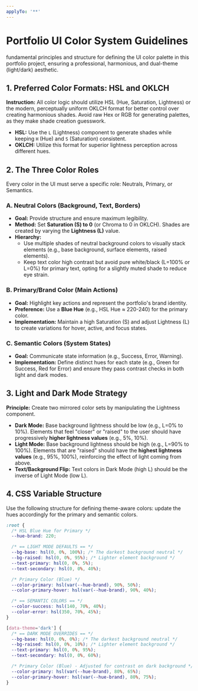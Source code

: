 ```yaml
---
applyTo: '**'
---
```


# Portfolio UI Color System Guidelines

fundamental principles and structure for defining the UI color palette in this portfolio project, ensuring a professional, harmonious, and dual-theme (light/dark) aesthetic.

## 1. Preferred Color Formats: HSL and OKLCH

**Instruction:** All color logic should utilize HSL (Hue, Saturation, Lightness) or the modern, perceptually uniform OKLCH format for better control over creating harmonious shades. Avoid raw Hex or RGB for generating palettes, as they make shade creation guesswork.

- **HSL:** Use the `L` (Lightness) component to generate shades while keeping `H` (Hue) and `S` (Saturation) consistent.
- **OKLCH:** Utilize this format for superior lightness perception across different hues.

## 2. The Three Color Roles

Every color in the UI must serve a specific role: Neutrals, Primary, or Semantics.

### A. Neutral Colors (Background, Text, Borders)

- **Goal:** Provide structure and ensure maximum legibility.
- **Method:** Set **Saturation (S) to 0** (or Chroma to 0 in OKLCH). Shades are created by varying the **Lightness (L)** value.
- **Hierarchy:**
  - Use multiple shades of neutral background colors to visually stack elements (e.g., base background, surface elements, raised elements).
  - Keep text color high contrast but avoid pure white/black (L=100% or L=0%) for primary text, opting for a slightly muted shade to reduce eye strain.

### B. Primary/Brand Color (Main Actions)

- **Goal:** Highlight key actions and represent the portfolio's brand identity.
- **Preference:** Use a **Blue Hue** (e.g., HSL Hue ≈ 220-240) for the primary color.
- **Implementation:** Maintain a high Saturation (S) and adjust Lightness (L) to create variations for hover, active, and focus states.

### C. Semantic Colors (System States)

- **Goal:** Communicate state information (e.g., Success, Error, Warning).
- **Implementation:** Define distinct hues for each state (e.g., Green for Success, Red for Error) and ensure they pass contrast checks in both light and dark modes.

## 3. Light and Dark Mode Strategy

**Principle:** Create two mirrored color sets by manipulating the Lightness component.

- **Dark Mode:** Base background lightness should be low (e.g., L=0% to 10%). Elements that feel "closer" or "raised" to the user should have progressively **higher lightness values** (e.g., 5%, 10%).
- **Light Mode:** Base background lightness should be high (e.g., L=90% to 100%). Elements that are "raised" should have the **highest lightness values** (e.g., 95%, 100%), reinforcing the effect of light coming from above.
- **Text/Background Flip:** Text colors in Dark Mode (high L) should be the inverse of Light Mode (low L).

## 4. CSS Variable Structure

Use the following structure for defining theme-aware colors:
update the hues accordingly for the primary and semantic colors.

```css
:root {
  /* HSL Blue Hue for Primary */
  --hue-brand: 220;

  /* == LIGHT MODE DEFAULTS == */
  --bg-base: hsl(0, 0%, 100%); /* The darkest background neutral */
  --bg-raised: hsl(0, 0%, 95%); /* Lighter element background */
  --text-primary: hsl(0, 0%, 5%);
  --text-secondary: hsl(0, 0%, 40%);

  /* Primary Color (Blue) */
  --color-primary: hsl(var(--hue-brand), 90%, 50%);
  --color-primary-hover: hsl(var(--hue-brand), 90%, 40%);

  /* == SEMANTIC COLORS == */
  --color-success: hsl(140, 70%, 40%);
  --color-error: hsl(350, 70%, 45%);
}

[data-theme='dark'] {
  /* == DARK MODE OVERRIDES == */
  --bg-base: hsl(0, 0%, 0%); /* The darkest background neutral */
  --bg-raised: hsl(0, 0%, 10%); /* Lighter element background */
  --text-primary: hsl(0, 0%, 95%);
  --text-secondary: hsl(0, 0%, 60%);

  /* Primary Color (Blue) - Adjusted for contrast on dark background */
  --color-primary: hsl(var(--hue-brand), 80%, 65%);
  --color-primary-hover: hsl(var(--hue-brand), 80%, 75%);
}
```
